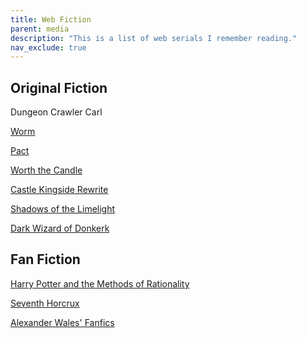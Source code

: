 ```yaml
---
title: Web Fiction
parent: media
description: "This is a list of web serials I remember reading."
nav_exclude: true
---
```







## Original Fiction

Dungeon Crawler Carl

[Worm](https://parahumans.wordpress.com/)

[Pact](https://pactwebserial.wordpress.com/)

[Worth the Candle](https://archiveofourown.org/works/11478249/chapters/25740126)

[Castle Kingside Rewrite](https://www.royalroad.com/fiction/43462/castle-kingside-rewrite) 

[Shadows of the Limelight](https://alexanderwales.com/shadows-of-the-limelight-ch-1-the-rooftop-races/)

[Dark Wizard of Donkerk](https://alexanderwales.com/the-dark-wizard-of-donkerk-chapter-1/) 




## Fan Fiction

[Harry Potter and the Methods of Rationality](http://www.hpmor.com/) 

[Seventh Horcrux](https://forums.spacebattles.com/threads/seventh-horcrux-hp-au.298748/reader/)


[Alexander Wales' Fanfics](https://alexanderwales.com/fan-fiction/)













<!--
TO SORT

Dungeon Crawler Katia

Mark of the Fool (57)

The Optimized Wish Project (4)

Vacant Throne (33)

Travelogue of the Stars

Missing pieces Wadapan

Wake of the Ravager (188)



COMICS

Sousou no frieren




TO READ

The Hedge Wizard



-->










